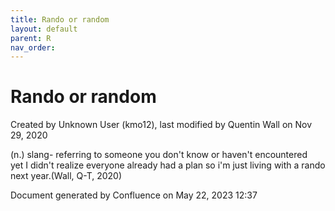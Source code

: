 ```yaml
---
title: Rando or random
layout: default
parent: R
nav_order:
---
```


# Rando or random

Created by  Unknown User (kmo12), last modified by  Quentin Wall on Nov 29, 2020

(n.) slang- referring to someone you don't know or haven't encountered yet I didn't realize everyone already had a plan so i'm just living with a rando next year.(Wall, Q-T, 2020)

Document generated by Confluence on May 22, 2023 12:37


